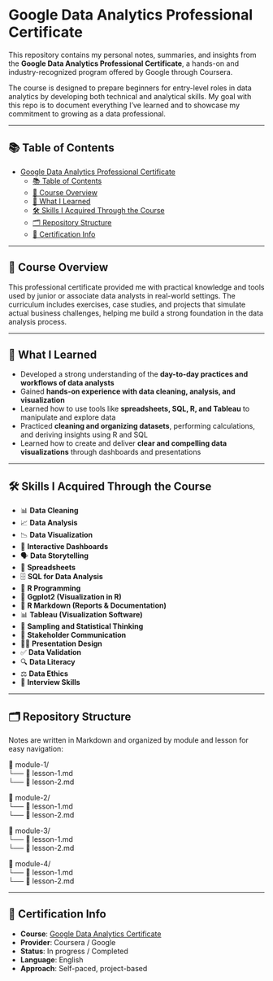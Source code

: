 # Google Data Analytics Professional Certificate

This repository contains my personal notes, summaries, and insights from the **Google Data Analytics Professional Certificate**, a hands-on and industry-recognized program offered by Google through Coursera.

The course is designed to prepare beginners for entry-level roles in data analytics by developing both technical and analytical skills. My goal with this repo is to document everything I’ve learned and to showcase my commitment to growing as a data professional.

---

## 📚 Table of Contents

- [Google Data Analytics Professional Certificate](#google-data-analytics-professional-certificate)
  - [📚 Table of Contents](#-table-of-contents)
  - [📘 Course Overview](#-course-overview)
  - [🎯 What I Learned](#-what-i-learned)
  - [🛠️ Skills I Acquired Through the Course](#️-skills-i-acquired-through-the-course)
  - [🗂️ Repository Structure](#️-repository-structure)
  - [📌 Certification Info](#-certification-info)

---

## 📘 Course Overview

This professional certificate provided me with practical knowledge and tools used by junior or associate data analysts in real-world settings. The curriculum includes exercises, case studies, and projects that simulate actual business challenges, helping me build a strong foundation in the data analysis process.

---

## 🎯 What I Learned

- Developed a strong understanding of the **day-to-day practices and workflows of data analysts**  
- Gained **hands-on experience with data cleaning, analysis, and visualization**  
- Learned how to use tools like **spreadsheets, SQL, R, and Tableau** to manipulate and explore data  
- Practiced **cleaning and organizing datasets**, performing calculations, and deriving insights using R and SQL  
- Learned how to create and deliver **clear and compelling data visualizations** through dashboards and presentations  

---

## 🛠️ Skills I Acquired Through the Course

- 📊 **Data Cleaning**  
- 📈 **Data Analysis**  
- 📉 **Data Visualization**  
- 🧮 **Interactive Dashboards**  
- 🗣️ **Data Storytelling**  
- 📑 **Spreadsheets**  
- 🗄️ **SQL for Data Analysis**  
- 🔢 **R Programming**  
- 📍 **Ggplot2 (Visualization in R)**  
- 📝 **R Markdown (Reports & Documentation)**  
- 📊 **Tableau (Visualization Software)**  
- 📏 **Sampling and Statistical Thinking**  
- 🤝 **Stakeholder Communication**  
- 🧑‍🏫 **Presentation Design**  
- ✅ **Data Validation**  
- 🔍 **Data Literacy**  
- ⚖️ **Data Ethics**  
- 💬 **Interview Skills**

---

## 🗂️ Repository Structure

Notes are written in Markdown and organized by module and lesson for easy navigation:

📁 module-1/  
└── 📄 lesson-1.md  
└── 📄 lesson-2.md  

📁 module-2/  
└── 📄 lesson-1.md  
└── 📄 lesson-2.md  

📁 module-3/  
└── 📄 lesson-1.md  
└── 📄 lesson-2.md  

📁 module-4/  
└── 📄 lesson-1.md  
└── 📄 lesson-2.md  

---

## 📌 Certification Info

- **Course**: <a href="https://www.coursera.org/professional-certificates/google-data-analytics" target="_blank">Google Data Analytics Certificate</a>  
- **Provider**: Coursera / Google  
- **Status**: In progress / Completed  
- **Language**: English  
- **Approach**: Self-paced, project-based  
